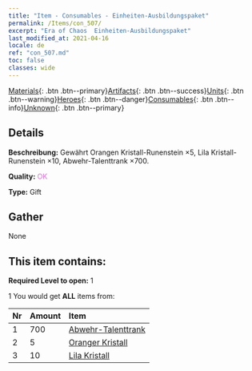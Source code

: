 ```yaml
---
title: "Item - Consumables - Einheiten-Ausbildungspaket"
permalink: /Items/con_507/
excerpt: "Era of Chaos  Einheiten-Ausbildungspaket"
last_modified_at: 2021-04-16
locale: de
ref: "con_507.md"
toc: false
classes: wide
---
```

 [Materials](/de/Items/){: .btn .btn--primary}[Artifacts](/de/Items/Artifacts/){: .btn .btn--success}[Units](/de/Items/Units/){: .btn .btn--warning}[Heroes](/de/Items/Heroes/){: .btn .btn--danger}[Consumables](/de/Items/Consumables/){: .btn .btn--info}[Unknown](/de/Items/Unknown/){: .btn .btn--primary}

## Details
 **Beschreibung:** Gewährt Orangen Kristall-Runenstein ×5, Lila Kristall-Runenstein ×10, Abwehr-Talenttrank ×700.

 **Quality:** <span style="color: #DA70D6">OK</span>

 **Type:** Gift

## Gather

  None

## This item contains:

 **Required Level to open:** 1

 1 You would get **ALL** items  from:

  | Nr | Amount |     Item    |
  |:---|:-------|:------------|
  | 1 | 700 | [Abwehr-Talenttrank](/de/Items/con_787/) |  | 
  | 2 | 5 | [Oranger Kristall](/de/Items/con_730/) |  | 
  | 3 | 10 | [Lila Kristall](/de/Items/con_720/) |  | 
